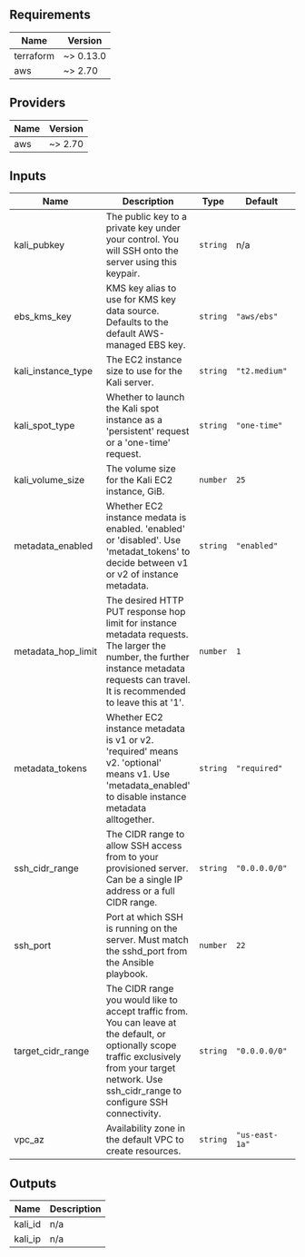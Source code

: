 ## Requirements

| Name | Version |
|------|---------|
| terraform | ~> 0.13.0 |
| aws | ~> 2.70 |

## Providers

| Name | Version |
|------|---------|
| aws | ~> 2.70 |

## Inputs

| Name | Description | Type | Default | Required |
|------|-------------|------|---------|:--------:|
| kali\_pubkey | The public key to a private key under your control. You will SSH onto the server using this keypair. | `string` | n/a | yes |
| ebs\_kms\_key | KMS key alias to use for KMS key data source. Defaults to the default AWS-managed EBS key. | `string` | `"aws/ebs"` | no |
| kali\_instance\_type | The EC2 instance size to use for the Kali server. | `string` | `"t2.medium"` | no |
| kali\_spot\_type | Whether to launch the Kali spot instance as a 'persistent' request or a 'one-time' request. | `string` | `"one-time"` | no |
| kali\_volume\_size | The volume size for the Kali EC2 instance, GiB. | `number` | `25` | no |
| metadata\_enabled | Whether EC2 instance medata is enabled. 'enabled' or 'disabled'. Use 'metadat\_tokens' to decide between v1 or v2 of instance metadata. | `string` | `"enabled"` | no |
| metadata\_hop\_limit | The desired HTTP PUT response hop limit for instance metadata requests. The larger the number, the further instance metadata requests can travel. It is recommended to leave this at '1'. | `number` | `1` | no |
| metadata\_tokens | Whether EC2 instance metadata is v1 or v2. 'required' means v2. 'optional' means v1. Use 'metadata\_enabled' to disable instance metadata alltogether. | `string` | `"required"` | no |
| ssh\_cidr\_range | The CIDR range to allow SSH access from to your provisioned server. Can be a single IP address or a full CIDR range. | `string` | `"0.0.0.0/0"` | no |
| ssh\_port | Port at which SSH is running on the server. Must match the sshd\_port from the Ansible playbook. | `number` | `22` | no |
| target\_cidr\_range | The CIDR range you would like to accept traffic from. You can leave at the default, or optionally scope traffic exclusively from your target network. Use ssh\_cidr\_range to configure SSH connectivity. | `string` | `"0.0.0.0/0"` | no |
| vpc\_az | Availability zone in the default VPC to create resources. | `string` | `"us-east-1a"` | no |

## Outputs

| Name | Description |
|------|-------------|
| kali\_id | n/a |
| kali\_ip | n/a |
